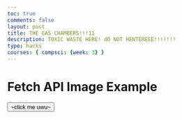 ```yaml
---
toc: true
comments: false
layout: post
title: THE GAS CHAMBERS!!!11
description: TOXIC WASTE HERE! dO NOT HENTEREEE!!!!!!!
type: hacks
courses: { compsci: {week: 3} }
---
```


  <head>
    <meta charset="UTF-8" />
    <script src="https://ajax.googleapis.com/ajax/libs/jquery/3.5.1/jquery.min.js"></script>
    <title>Fetch API Image Example</title>
  </head>
  <body>
    <h1>Fetch API Image Example</h1>
    <button id="fetch-image-button">~click me uwu~</button>
    <div id="image-container"></div>
    <script>
            const settings = {
            async: true,
            crossDomain: true,
            url: 'https://any-anime.p.rapidapi.com/anime/gif',
            method: 'GET',
            headers: {
                'X-RapidAPI-Key': '0588371053msha6940727d7c83aap107c98jsn19374300bf1d',
                'X-RapidAPI-Host': 'any-anime.p.rapidapi.com'
            }
        };
        $.ajax(settings).done(function (response) {
                console.log(response);
            });
        var button = document.getElementById('fetch-image-button');
            // Attach the click event listener to the button
        button.onclick = function() {
                settings(); // Call the function when the button is clicked
            }
    </script>
</body>